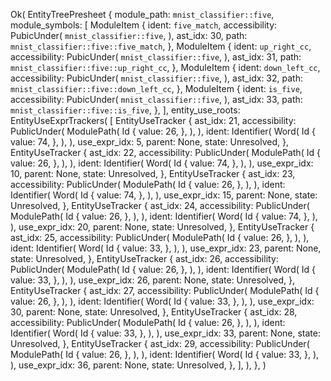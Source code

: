 Ok(
    EntityTreePresheet {
        module_path: `mnist_classifier::five`,
        module_symbols: [
            ModuleItem {
                ident: `five_match`,
                accessibility: PubicUnder(
                    `mnist_classifier::five`,
                ),
                ast_idx: 30,
                path: `mnist_classifier::five::five_match`,
            },
            ModuleItem {
                ident: `up_right_cc`,
                accessibility: PubicUnder(
                    `mnist_classifier::five`,
                ),
                ast_idx: 31,
                path: `mnist_classifier::five::up_right_cc`,
            },
            ModuleItem {
                ident: `down_left_cc`,
                accessibility: PubicUnder(
                    `mnist_classifier::five`,
                ),
                ast_idx: 32,
                path: `mnist_classifier::five::down_left_cc`,
            },
            ModuleItem {
                ident: `is_five`,
                accessibility: PubicUnder(
                    `mnist_classifier::five`,
                ),
                ast_idx: 33,
                path: `mnist_classifier::five::is_five`,
            },
        ],
        entity_use_roots: EntityUseExprTrackers(
            [
                EntityUseTracker {
                    ast_idx: 21,
                    accessibility: PublicUnder(
                        ModulePath(
                            Id {
                                value: 26,
                            },
                        ),
                    ),
                    ident: Identifier(
                        Word(
                            Id {
                                value: 74,
                            },
                        ),
                    ),
                    use_expr_idx: 5,
                    parent: None,
                    state: Unresolved,
                },
                EntityUseTracker {
                    ast_idx: 22,
                    accessibility: PublicUnder(
                        ModulePath(
                            Id {
                                value: 26,
                            },
                        ),
                    ),
                    ident: Identifier(
                        Word(
                            Id {
                                value: 74,
                            },
                        ),
                    ),
                    use_expr_idx: 10,
                    parent: None,
                    state: Unresolved,
                },
                EntityUseTracker {
                    ast_idx: 23,
                    accessibility: PublicUnder(
                        ModulePath(
                            Id {
                                value: 26,
                            },
                        ),
                    ),
                    ident: Identifier(
                        Word(
                            Id {
                                value: 74,
                            },
                        ),
                    ),
                    use_expr_idx: 15,
                    parent: None,
                    state: Unresolved,
                },
                EntityUseTracker {
                    ast_idx: 24,
                    accessibility: PublicUnder(
                        ModulePath(
                            Id {
                                value: 26,
                            },
                        ),
                    ),
                    ident: Identifier(
                        Word(
                            Id {
                                value: 74,
                            },
                        ),
                    ),
                    use_expr_idx: 20,
                    parent: None,
                    state: Unresolved,
                },
                EntityUseTracker {
                    ast_idx: 25,
                    accessibility: PublicUnder(
                        ModulePath(
                            Id {
                                value: 26,
                            },
                        ),
                    ),
                    ident: Identifier(
                        Word(
                            Id {
                                value: 33,
                            },
                        ),
                    ),
                    use_expr_idx: 23,
                    parent: None,
                    state: Unresolved,
                },
                EntityUseTracker {
                    ast_idx: 26,
                    accessibility: PublicUnder(
                        ModulePath(
                            Id {
                                value: 26,
                            },
                        ),
                    ),
                    ident: Identifier(
                        Word(
                            Id {
                                value: 33,
                            },
                        ),
                    ),
                    use_expr_idx: 26,
                    parent: None,
                    state: Unresolved,
                },
                EntityUseTracker {
                    ast_idx: 27,
                    accessibility: PublicUnder(
                        ModulePath(
                            Id {
                                value: 26,
                            },
                        ),
                    ),
                    ident: Identifier(
                        Word(
                            Id {
                                value: 33,
                            },
                        ),
                    ),
                    use_expr_idx: 30,
                    parent: None,
                    state: Unresolved,
                },
                EntityUseTracker {
                    ast_idx: 28,
                    accessibility: PublicUnder(
                        ModulePath(
                            Id {
                                value: 26,
                            },
                        ),
                    ),
                    ident: Identifier(
                        Word(
                            Id {
                                value: 33,
                            },
                        ),
                    ),
                    use_expr_idx: 33,
                    parent: None,
                    state: Unresolved,
                },
                EntityUseTracker {
                    ast_idx: 29,
                    accessibility: PublicUnder(
                        ModulePath(
                            Id {
                                value: 26,
                            },
                        ),
                    ),
                    ident: Identifier(
                        Word(
                            Id {
                                value: 33,
                            },
                        ),
                    ),
                    use_expr_idx: 36,
                    parent: None,
                    state: Unresolved,
                },
            ],
        ),
    },
)